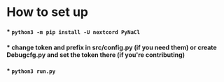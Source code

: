 # How to set up
#### * ```python3 -m pip install -U nextcord PyNaCl```
#### * change token and prefix in src/config.py (if you need them) or create Debugcfg.py and set the token there (if you're contributing)
#### * ```python3 run.py```
